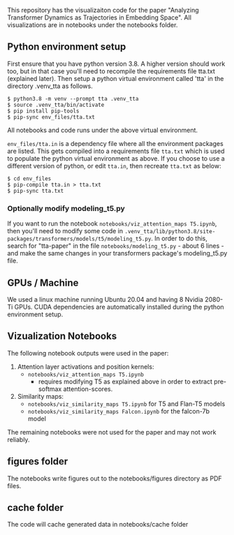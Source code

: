 This repository has the visualizaiton code for the paper "Analyzing Transformer Dynamics as Trajectories in Embedding Space".
All visualizations are in notebooks under the notebooks folder.

## Python environment setup
First ensure that you have python version 3.8. A higher version should work too, but in that case you'll need to recompile the requirements file tta.txt (explained later).
Then setup a python virtual environment called 'tta' in the directory .venv_tta as follows.
```
$ python3.8 -m venv --prompt tta .venv_tta
$ source .venv_tta/bin/activate
$ pip install pip-tools
$ pip-sync env_files/tta.txt
```
All notebooks and code runs under the above virtual environment.

`env_files/tta.in` is a dependency file where all the environment packages are listed. This gets compiled into a requirements file `tta.txt` which is used to populate the python virtual environment as above. If you choose to use a different version of python, or edit `tta.in`, then recreate `tta.txt` as below:

```
$ cd env_files
$ pip-compile tta.in > tta.txt
$ pip-sync tta.txt
```

### Optionally modify modeling_t5.py
If you want to run the notebook `notebooks/viz_attention_maps T5.ipynb`, then you'll need to modify some code in `.venv_tta/lib/python3.8/site-packages/transformers/models/t5/modeling_t5.py`. In order to do this, search for "tta-paper" in the file `notebooks/modeling_t5.py` - about 6 lines - and make the same changes in your transformers package's modeling_t5.py file.


## GPUs / Machine
We used a linux machine running Ubuntu 20.04 and having 8 Nvidia 2080-Ti GPUs. CUDA dependencies are automatically installed during the python environment setup.

## Vizualization Notebooks
The following notebook outputs were used in the paper:
1. Attention layer activations and position kernels:
    * `notebooks/viz_attention_maps T5.ipynb`
        * requires modifying T5 as explained above in order to extract pre-softmax attention-scores.
1. Similarity maps:
    * `notebooks/viz_similarity_maps T5.ipynb` for T5 and Flan-T5 models
    * `notebooks/viz_similarity_maps Falcon.ipynb` for the falcon-7b model

The remaining notebooks were not used for the paper and may not work reliably.

## figures folder
The notebooks write figures out to the notebooks/figures directory as PDF files.

## cache folder
The code will cache generated data in notebooks/cache folder
